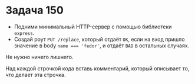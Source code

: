 # Задача 150

* Подними минимальный HTTP-сервер с помощью библиотеки `express`.
* Создай роут `PUT /replace`, который отдаёт `OK`, если на вход пришло 
  значение в body `name === 'fedor'`, и отдаёт `BAD` в остальных случаях.

Не нужно ничего лишнего.

Над каждой строчкой кода вставь комментарий, который описывает то, что делает эта строчка.
